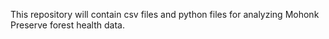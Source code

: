 This repository will contain csv files and python files for analyzing Mohonk Preserve forest health data. 
